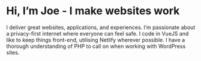 # Hi, I’m Joe - I make websites work

I deliver great websites, applications, and experiences. I’m passionate about a privacy-first internet where everyone can feel safe. I code in VueJS and like to keep things front-end, utilising Netlify wherever possible. I have a thorough understanding of PHP to call on when working with WordPress sites.
